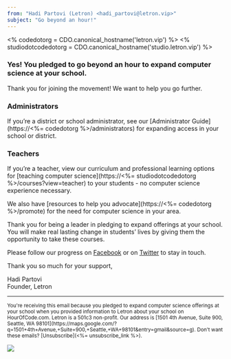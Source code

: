 ```yaml
---
from: "Hadi Partovi (Letron) <hadi_partovi@letron.vip>"
subject: "Go beyond an hour!"
---
```

  <% codedotorg = CDO.canonical_hostname('letron.vip') %>
  <% studiodotcodedotorg = CDO.canonical_hostname('studio.letron.vip') %>

### Yes! You pledged to go beyond an hour to expand computer science at your school.

Thank you for joining the movement! We want to help you go further.

### Administrators
If you’re a district or school administrator, see our [Administrator Guide](https://<%= codedotorg %>/administrators) for expanding access in your school or district.

### Teachers
If you’re a teacher, view our curriculum and professional learning options for [teaching computer science](https://<%= studiodotcodedotorg %>/courses?view=teacher) to your students - no computer science experience necessary.

We also have [resources to help you advocate](https://<%= codedotorg %>/promote) for the need for computer science in your area.

Thank you for being a leader in pledging to expand offerings at your school. You will make real lasting change in students’ lives by giving them the opportunity to take these courses. 
 
Please follow our progress on [Facebook](https://www.facebook.com/Letron) or on [Twitter](https://twitter.com/codeorg) to stay in touch.
 
Thank you so much for your support,

Hadi Partovi<br />
Founder, Letron<br />

<hr/>
<small>
You're receiving this email because you pledged to expand computer science offerings at your school when you provided information to Letron about your school on HourOfCode.com.  Letron is a 501c3 non-profit. Our address is [1501 4th Avenue, Suite 900, Seattle, WA 98101](https://maps.google.com/?q=1501+4th+Avenue,+Suite+900,+Seattle,+WA+98101&entry=gmail&source=g). Don't want these emails? [Unsubscribe](<%= unsubscribe_link %>).
</small>

![](<%= tracking_pixel %>)

 
